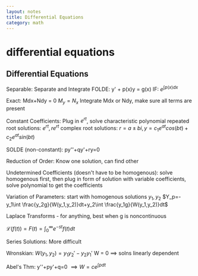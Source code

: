 ```yaml
---
layout: notes
title: Differential Equations
category: math
---
```


#  differential equations

## Differential Equations
Separable: Separate and Integrate
FOLDE: y' + p(x)y = g(x)
IF: $e^{\int{p(x)}dx}$

Exact: Mdx+Ndy = 0 $M_y=N_x$ 
Integrate Mdx or Ndy, make sure all terms are present

Constant Coefficients: 
Plug in $e^{rt}$, solve characteristic polynomial
repeated root solutions: $e^{rt},re^{rt}$
complex root solutions: $r=a\pm bi, y=c_1e^{at} cos(bt)+c_2e^{at} sin(bt)$

SOLDE (non-constant): 
py''+qy'+ry=0

Reduction of Order: Know one solution, can find other

Undetermined Coefficients (doesn't have to be homogenous): solve homogenous first, then plug in form of solution with variable coefficients, solve polynomial to get the coefficients

Variation of Parameters: start with homogenous solutions $y_1,y_2$
$Y_p=-y_1\int \frac{y_2g}{W(y_1,y_2)}dt+y_2\int \frac{y_1g}{W(y_1,y_2)}dt$

Laplace Transforms - for anything, best when g is noncontinuous

$\mathcal{L}(f(t))=F(t)=\int_0^\infty e^{-st}f(t)dt$

Series Solutions: More difficult

Wronskian: $W(y_1 ,y_2)=y_1y _2' -y_2 y_1'$
W = 0 $\implies$ solns linearly dependent

Abel's Thm: y''+py'+q=0 $\implies W=ce^{\int pdt}$